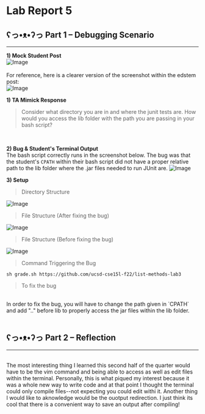 # Lab Report 5 <br>
## ʕっ•ᴥ•ʔっ Part 1 – Debugging Scenario <br>
---
**1) Mock Student Post** <br>
![Image](MockStudentPost2.png) <br>
<br>
For reference, here is a clearer version of the screenshot within the edstem post: <br>
![Image](SymptomLab5.png) <br>

**1) TA Mimick Response** <br>
> Consider what directory you are in and where the junit tests are. How would you access the lib folder with the path you are passing in your bash script? 
<br>

**2) Bug & Student's Terminal Output** <br>
The bash script correctly runs in the screenshot below. The bug was that the student's `CPATH` within their bash script did not have a proper relative path to the lib folder where the .jar files needed to run JUnit are. 
![Image](ConsideringTA.png) <br>

**3) Setup** <br>
> Directory Structure <br>

![Image](DirectorySt.png) <br>

> File Structure (After fixing the bug) <br>

![Image](FileSt.png) <br>

> File Structure (Before fixing the bug) <br>

![Image](BeforeLab5.png) <br>

> Command Triggering the Bug <br>

`sh grade.sh https://github.com/ucsd-cse15l-f22/list-methods-lab3` <br>


> To fix the bug <br>
<br>
In order to fix the bug, you will have to change the path given in `CPATH` and add ".." before lib to properly access the jar files within the lib folder. <br><br>

## ʕっ•ᴥ•ʔっ Part 2 – Reflection <br>
---
<br>
The most interesting thing I learned this second half of the quarter would have to be the vim command and being able to access as well as edit files within the terminal. Personally, this is what piqued my interest because it was a whole new way to write code and at that point I thought the terminal could only compile files--not expecting you could edit withi it. Another thing I would like to aknowledge would be the ouotput redirection. I just think its cool that there is a convenient way to save an output after compiling!









